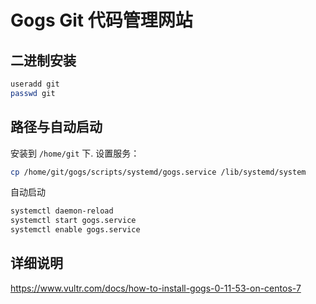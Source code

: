# Gogs Git 代码管理网站

## 二进制安装

```bash
useradd git
passwd git
```

## 路径与自动启动

安装到 `/home/git` 下. 设置服务：

``` bash
cp /home/git/gogs/scripts/systemd/gogs.service /lib/systemd/system
```

自动启动

```bash
systemctl daemon-reload
systemctl start gogs.service
systemctl enable gogs.service
```

## 详细说明

https://www.vultr.com/docs/how-to-install-gogs-0-11-53-on-centos-7
